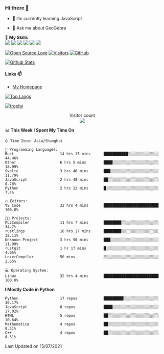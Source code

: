 ### Hi there 👋

<!--
**wuyudi/wuyudi** is a ✨ _special_ ✨ repository because its `README.md` (this file) appears on your GitHub profile.

Here are some ideas to get you started:

- 🔭 I’m currently working on ...
- 👯 I’m looking to collaborate on ...
- 🤔 I’m looking for help with ...

- 📫 How to reach me: ...
- 😄 Pronouns: ...
- ⚡ Fun fact: ...
-->

- 🌱 I’m currently learning JavaScript

- 💬 Ask me about GeoGebra

🌟 **My Skills**  
![](https://img.shields.io/badge/-Svelte-3e74a2?style=flat-square&logo=Svelte&logoColor=fff)
![](https://img.shields.io/badge/-TypeScript-3e74a2?style=flat-square&logo=TypeScript&logoColor=fff)
![](https://img.shields.io/badge/-JavaScript-3e74a2?style=flat-square&logo=JavaScript&logoColor=fff)
![](https://img.shields.io/badge/-Python-3e74a2?style=flat-square&logo=Python&logoColor=fff)
![](https://img.shields.io/badge/-Mathematica-3e74a2?style=flat-square&logo=Wolfram&logoColor=fff)
![](https://img.shields.io/badge/-C%2B%2B-3e74a2?style=flat-square&logo=C%2B%2B&logoColor=fff)

[![Open Source Love](https://badges.frapsoft.com/os/v1/open-source.svg?v=103)](https://github.com/wuyudi/)
[![Visitors](https://visitor-badge.glitch.me/badge?page_id=wuyudi.wuyudi)](https://github.com/wuyudi/)
[![GitHub](https://img.shields.io/github/followers/wuyudi.svg?lable=GitHub&style=social)](https://github.com/wuyudi/)

[![Github Stats](https://github-readme-stats.vercel.app/api?username=wuyudi&show_icons=true)](https://github.com/wuyudi/)

#### Links 📫

* [My Homepage](https://wuyudi.github.io/blog/)

[![Top Langs](https://github-readme-stats.vercel.app/api/top-langs/?username=wuyudi&hide=HTML,jupyter%20notebook&layout=compact)](https://github.com/wuyudi/github-readme-stats)

[![trophy](https://github-profile-trophy.vercel.app/?username=wuyudi&theme=onedark)](https://github.com/ryo-ma/github-profile-trophy)

<p align="center"> 
  Visitor count<br>
  <img src="https://profile-counter.glitch.me/wuyudi/count.svg" />
</p>

<!--START_SECTION:waka-->
📊 **This Week I Spent My Time On** 

```text
⌚︎ Time Zone: Asia/Shanghai

💬 Programming Languages: 
Rust                     14 hrs 15 mins      ███████████░░░░░░░░░░░░░░   44.46% 
Other                    6 hrs 5 mins        ████░░░░░░░░░░░░░░░░░░░░░   18.99% 
Svelte                   3 hrs 46 mins       ███░░░░░░░░░░░░░░░░░░░░░░   11.79% 
JavaScript               2 hrs 48 mins       ██░░░░░░░░░░░░░░░░░░░░░░░   8.78% 
Python                   2 hrs 22 mins       █░░░░░░░░░░░░░░░░░░░░░░░░   7.4%

🔥 Editors: 
VS Code                  32 hrs 4 mins       █████████████████████████   100.0%

🐱‍💻 Projects: 
PL2Compiler              11 hrs 7 mins       ████████░░░░░░░░░░░░░░░░░   34.7% 
rustlings                10 hrs 17 mins      ████████░░░░░░░░░░░░░░░░░   32.11% 
Unknown Project          3 hrs 50 mins       ███░░░░░░░░░░░░░░░░░░░░░░   11.99% 
rustgit                  1 hr 17 mins        █░░░░░░░░░░░░░░░░░░░░░░░░   4.05% 
LexerCompiler            50 mins             ░░░░░░░░░░░░░░░░░░░░░░░░░   2.65%

💻 Operating System: 
Linux                    32 hrs 4 mins       █████████████████████████   100.0%

```

**I Mostly Code in Python** 

```text
Python                   17 repos            █████████░░░░░░░░░░░░░░░░   36.17% 
JavaScript               8 repos             ████░░░░░░░░░░░░░░░░░░░░░   17.02% 
HTML                     5 repos             ██░░░░░░░░░░░░░░░░░░░░░░░   10.64% 
Mathematica              4 repos             ██░░░░░░░░░░░░░░░░░░░░░░░   8.51% 
C++                      4 repos             ██░░░░░░░░░░░░░░░░░░░░░░░   8.51%

```



 Last Updated on 15/07/2021
<!--END_SECTION:waka-->
